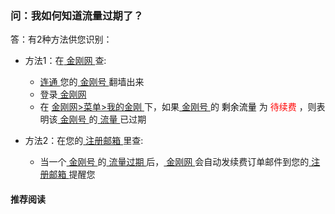 ### 问：我如何知道流量过期了？
答：有2种方法供您识别：

- 方法1：在[ 金刚网 ](https://a2zitpro.github.io/web/kksitecn)查:

  - [ 连通 ](https://a2zitpro.github.io/web/usageofkkid)您的[ 金刚号 ](https://a2zitpro.github.io/web/kkid)翻墙出来
  - 登录[ 金刚网 ](https://a2zitpro.github.io/web/kksitecn)
  - 在 [ 金刚网>菜单>我的金刚 ](https://www.atozitpro.net/zh/my-account/)下，如果[ 金刚号 ](https://a2zitpro.github.io/web/kkid)的<font color="Black"> 剩余流量 </font> 为 <font color="Red"> 待续费 </font>，则表明该[ 金刚号 ](https://a2zitpro.github.io/web/kkid)的[ 流量 ](https://a2zitpro.github.io/web/kkdatatraffic)已过期

- 方法2：在您的[ 注册邮箱 ](https://a2zitpro.github.io/web/emailaddressforregonkksitecn)里查:
  - 当一个[ 金刚号 ](https://a2zitpro.github.io/web/kkid)的[ 流量过期 ](https://a2zitpro.github.io/web/kkdatatrafficexpired)后，[ 金刚网 ](https://a2zitpro.github.io/web/kksitecn)会自动发续费订单邮件到您的[ 注册邮箱 ](https://a2zitpro.github.io/web/emailaddressforregonkksitecn)提醒您

#### 推荐阅读
